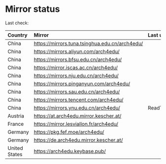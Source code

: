 <script src="./time.js"></script>
# Mirror status
Last check: <script type="text/javascript">localize(1668349220.3237755);</script>

|Country|Mirror|Last update|
|:------|:-----|:----------|
|China|https://mirrors.tuna.tsinghua.edu.cn/arch4edu/|<script type="text/javascript">localize(1668321498);</script>|
|China|https://mirrors.aliyun.com/arch4edu/|<script type="text/javascript">localize(1668235374);</script>|
|China|https://mirrors.bfsu.edu.cn/arch4edu/|<script type="text/javascript">localize(1668321498);</script>|
|China|https://mirror.iscas.ac.cn/arch4edu/|<script type="text/javascript">localize(1668321498);</script>|
|China|https://mirrors.nju.edu.cn/arch4edu/|<script type="text/javascript">localize(1668235374);</script>|
|China|https://mirrors.pinganyun.com/arch4edu/|<script type="text/javascript">localize(1668321498);</script>|
|China|https://mirrors.sau.edu.cn/arch4edu/|<script type="text/javascript">localize(1650446957);</script>|
|China|https://mirrors.tencent.com/arch4edu/|<script type="text/javascript">localize(1668278346);</script>|
|China|https://mirrors.ynu.edu.cn/arch4edu/|ReadTimeout|
|Austria|https://at.arch4edu.mirror.kescher.at/|<script type="text/javascript">localize(1668321498);</script>|
|France|https://mirror.lesviallon.fr/arch4edu/|<script type="text/javascript">localize(1668321498);</script>|
|Germany|https://pkg.fef.moe/arch4edu/|<script type="text/javascript">localize(1668321498);</script>|
|Germany|https://de.arch4edu.mirror.kescher.at/|<script type="text/javascript">localize(1668321498);</script>|
|United States|https://arch4edu.keybase.pub/|<script type="text/javascript">localize(1668278346);</script>|

<script src="./tablefilter/tablefilter.js"></script>
<script src="./table.js"></script>